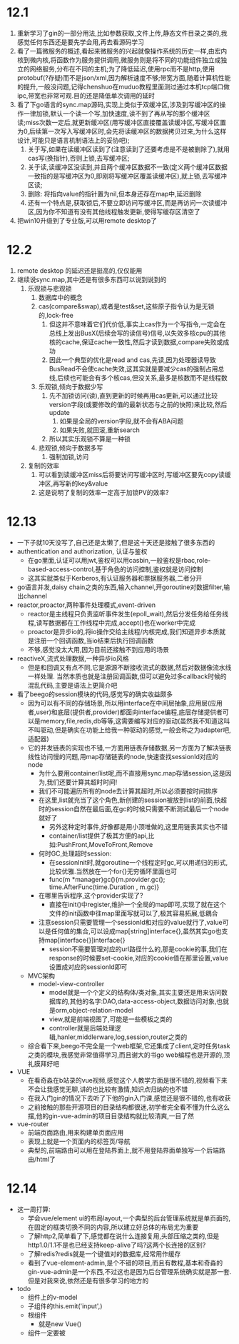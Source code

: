 # 12.1
1. 重新学习了gin的一部分用法,比如参数获取,文件上传,静态文件目录之类的,我感觉任何东西还是要先学会用,再去看源码学习
2. 看了一篇微服务的概述,看起来微服务的兴起就像操作系统的历史一样,由宏内核到微内核,将函数作为服务提供调用,微服务则是将不同的功能组件独立成独立的网络服务,分布在不同的主机;为了降低延迟,使用rpc而不是http,使用protobuf(?存疑)而不是json/xml,因为解析速度不够;带宽方面,随着计算机性能的提升,一般没问题,记得chenshuo在muduo教程里面测过通过本机tcp端口做ipc,带宽也非常可观.目的还是降低单次调用的延时
3. 看了下go语言的sync.map源码,实现上类似于双缓冲区,涉及到写缓冲区的操作一律加锁,默认一个读一个写,加快速度,读不到了再从写的那个缓冲区读;miss次数一定后,就更新缓冲区(用写缓冲区直接覆盖读缓冲区,写缓冲区置为0,后续第一次写入写缓冲区时,会先将读缓冲区的数据拷贝过来,为什么这样设计,可能只是语言机制语法上的妥协吧);
   1. 关于写,如果在读缓冲区读到了(注意读到了还要考虑是不是被删除了),就用cas写(换指针),否则上锁,去写缓冲区;
   2. 关于读,读缓冲区没读到,并且两个缓冲区数据不一致(定义两个缓冲区数据一致指的是写缓冲区为0,即刚将写缓冲区覆盖读缓冲区),就上锁,去写缓冲区读;
   3. 删除: 将指向value的指针置为nil,但本身还存在map中,延迟删除
   4. 还有一个特点是,获取锁后,不要立即访问写缓冲区,而是再访问一次读缓冲区,因为你不知道有没有其他线程触发更新,使得写缓存区清空了
4. 把win10升级到了专业版,可以用remote desktop了

# 12.2
1. remote desktop 的延迟还是挺高的,仅仅能用
2. 继续说sync.map,其中还是有很多东西可以说到说到的
   1. 乐观锁与悲观锁
      1. 数据库中的概念
      2. cas(compare&swap),或者是test&set,这些原子指令认为是无锁的,lock-free
         1. 但这并不意味着它们代价低,事实上cas作为一个写指令,一定会在总线上发出BusX(后续会写的读信号)信号,以失效多核cpu的其他核的cache,保证cache一致性,然后才读到数据,compare失败或成功
         2. 因此一个典型的优化是read and cas,先读,因为处理器读导致BusRead不会使cache失效,这其实就是要减少cas的强制占用总线,后续也可能会有多个核cas,但没关系,最多是核数而不是线程数
      3. 乐观锁,倾向于数据少写
         1. 先不加锁访问(读),直到更新的时候再用cas更新,可以通过比较version字段(或要修改的值的最新状态与之前的快照)来比较,然后update
            1. 如果是全局的version字段,就不会有ABA问题
            2. 如果失败,就回滚,重新search
         2. 所以其实乐观锁不算是一种锁
      4. 悲观锁,倾向于数据多写
         1. 强制加锁,访问
   2. 复制的效率
      1. 可以看到读缓冲区miss后将要访问写缓冲区时,写缓冲区要先copy读缓冲区,再写新的key&value
      2. 这是说明了复制的效率一定高于加锁PV的效率?


# 12.13
- 一下子就10天没写了,自己还是太懒了,但是这十天还是接触了很多东西的
- authentication and authorization, 认证与鉴权
  - 在go里面,认证可以用jwt,鉴权可以用casbin,一般鉴权是rbac,role-based-access-control,基于角色的访问控制,鉴权就是访问控制
  - 这其实就类似于Kerberos,有认证服务器和票据服务器,二者分开
- go语言并发,daisy chain之类的东西,输入channel,开goroutine对数据filter,输出channel
- reactor,proactor,两种事件处理模式,event-driven
  - reactor是主线程只负责监听事件发生(epoll_wait),然后分发任务给任务线程,读写数据都在工作线程中完成,accept()也在worker中完成
  - proactor是异步io的,将io操作交给主线程/内核完成,我们知道异步本质就是注册一个回调函数,当io结束后执行回调函数
  - 不够,感觉没太大用,因为目前还接触不到应用的场景
- reactiveX,流式处理数据,一种异步io风格
  - 但是和回调又有点不同,它是源源不断接收流式的数据,然后对数据像流水线一样处理. 当然本质也就是注册回调函数,但可以避免过多callback时候的混乱代码,主要是语法上更简介吧
- 看了beego的session模块的代码,感觉写的确实收益颇多
  - 因为可以有不同的存储场景,所以用interface在中间层抽象,应用层(应用者,user)和底层(提供者,provider)都面向interface编程,底层存储提供者可以是memory,file,redis,db等等,这需要编写对应的驱动(虽然我不知道这叫不叫驱动,但是确实在功能上给我一种驱动的感觉,一般会称之为adapter吧,适配器)
  - 它的并发链表的实现也不错,一方面用链表存储数据,另一方面为了解决链表线性访问慢的问题,用map存储链表的node,快速查找sessionId对应的node
    - 为什么要用container/list呢,而不直接用sync.map存储session,这是因为,我们还要计算其超时时间!
    - 我们不可能遍历所有的node去计算其超时,所以必须要按时间排序
    - 在这里,list就充当了这个角色,新创建的session被放到list的前面,快超时的session自然在最后面,在gc的时候只需要不断测试最后一个node就好了
      - 另外这种定时事件,好像都是用小顶堆做的,这里用链表其实也不错
      - container/list提供了极其方便的api,比如:PushFront,MoveToFront,Remove
    - 何时GC,处理超时session:
      - 在sessionInit时,就goroutine一个线程定时gc,可以用递归的形式,比较优雅.当然放在一个for{}无穷循环里面也可
      - func(m *manager)gc(){m.provider.gc(); time.AfterFunc(time.Duration , m.gc)}
    - 在哪里告诉程序,这个provider实现了?
      - 直接在init()中register,维护一个全局的map即可,实现了就在这个文件的init函数中往map里面写就可以了,极其容易拓展,低耦合
    - 注意session只需要管理一个sessionId和对应的value就行了,value可以是任何值的集合,可以设成map[string]interface{},虽然其实go也支持map[interface{}]interface{}
      - session不需要管理对应的url路径什么的,那是cookie的事,我们在response的时候要set-cookie,对应的cookie值在那里设置,value设置成对应的sessionId即可
  - MVC架构
    - model-view-controller
      - model就是一个个定义的结构体/类对象,其实主要还是用来访问数据库的,其他的名字:DAO,data-access-object,数据访问对象,也就是orm,object-relation-model
      - view,就是前端视图了,可能是一些模板之类的
      - controller就是后端处理逻辑,hanler,middlerware,log,session,router之类的
  - 综合看下来,beego不完全是一个web框架,它还集成了client,定时任务task之类的模块,我感觉非常值得学习,而且谢大的书go web编程也是开源的,顶礼膜拜好吧
- VUE
   - 在看奇淼在b站录的vue视频,感觉这个人教学方面是很不错的,视频看下来不会让我感觉无聊,讲的也比较有激情,知识点归纳的也不错
   - 在我入门gin的情况下去听了下他的gin入门课,感觉还是很不错的,也有收获
   - 之前接触的那些开源项目的目录结构都很迷,初学者完全看不懂为什么这么摆,他的gin-vue-admin的项目目录结构就比较清爽,一目了然
 - vue-router
   - 前端页面路由,用来构建单页面应用
   - 表现上就是一个页面内的标签页/导航
   - 典型的,前端路由可以用在登陆界面上,就不用登陆界面单独写一个后端路由/html了
# 12.14
- 这一周打算: 
  - 学会vue/element ui的布局layout,一个典型的后台管理系统就是单页面的,在固定的框类切换不同的内容,所以建立好总体的布局尤为重要
  - 了解http2,简单看了下,感觉都在说什么连接复用,头部压缩之类的,但是http1.0/1.1不是也已经支持keep-alive了吗?这两个长连接的区别?
  - 了解redis?redis就是一个键值对的数据库,经常用作缓存
  - 看到了vue-element-admin,是个不错的项目,而且有教程,基本和奇淼的gin-vue-admin是一个东西,不过这也是因为后台管理系统确实就是那一套.但是对我来说,依然还是有很多学习的地方的
- todo
  - 组件上的v-model
  - 子组件的this.emit('input',)
  - 根组件
    - 就是new Vue()
  - 组件一定要被<template>包含?
  - 直接获取组件对象:
    - 根组件: $root
    - 父组件:$parent 只读
    - 子组件:$children 只读,无序
      - 若想改变子组件的内容,只能直接改变子组件所引用的数组的内容,子组件由v-for生成
  - <slot>插槽
    - 用来指示外部传给组件的innerHTML的显示位置
    - 比如<my-button>"this is innerHTML"</my-button>
  - vue的入口文件:
    - 入口可以是 main.js、index.js、App.vue 或 app.vue 中的一个
    - 哪个定义了new Vue()实例,哪个就是入口
  - vue实例内置数据/方法,前加$,比如var vm = new Vue({el:"",data:{}}),vm.\$el,vm.\$mount()
    - 只有在初始创建时在data字典里面的数据才是响应式的,后面添加的都必须手动触发更新
- 关于layout
  - 一般来说,后台管理系统是单页面的,简洁好用,没必要设计成跳来跳去的跳转
  - 一般的,用侧边栏来导航,el-main块用来显示内容,如何实现点击不同的按钮,main块切换到不同的页面内容呢?
    - 这个其实element-ui直接实现了,叫标签页
    - 但是如果想更灵活一点,可以自己设计,是通过vue-route实现的
    - main块放<router-view>即可
- 标签页是容易实现的,可以用它来练习组件,设计插槽,父子组件通信这些
  - 本质就是一个tab组件,子组件是tab-pane代表各个标签,tab只是控制tab-pane的显示而已,而显示可以用v-if,很简单
- 一个标准的vue前端代码结构是: ./component , ./App.vue , ./main.js
  - 在main.js中引入全局组件,App.vue是入口文件
- 组件通信: 父传子:props down ; 子传父:events up : this.$emit()
- 关于vue的组件,强推这个课程:https://www.bilibili.com/video/BV1nx411X7oA


# 12.16
- 前后端分离,不仅仅是独立开发,也是独立部署,这意味着后端仅仅是提供api的路由!而由前端自己提供页面的路由,这就是意味着前端有自己的路由
# 12.18
- 前后端分离,前端一般是单页面的,通过内置前端路由实现多页面,但只有一个vue实例,请求后端api服务器可能需要设置跨域
  SPA,单页面应用的路由有两种模式:hash和history,这两种方法都可以改变uri而不触发浏览器的刷新(向服务器请求)
  - 如果是history模式,又没有前后端分开部署(即服务端渲染),指浏览器直接向后端服务器请求html,这时候手动刷新页面就会触发对后端的请求,但因为是前端路由,在后端中不存在,所以需要后端特别配置,后端当收到不存在的路由时,直接返回index.html,index.html将自动根据浏览器栏的path跳转到特定的前端路由,此时要注意设置前端路由的404,用'*'匹配即可
- 了解了vue的路由,以及子路由
- todo:
  - import , export default,export const这些是什么
- 未来目标: 重构一下sysu_jwxt_v2,前后端分离,后端仅作为api服务器
